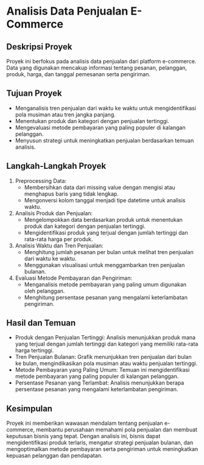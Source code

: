 # Analisis Data Penjualan E-Commerce
## Deskripsi Proyek
Proyek ini berfokus pada analisis data penjualan dari platform e-commerce. Data yang digunakan mencakup informasi tentang pesanan, pelanggan, produk, harga, dan tanggal pemesanan serta pengiriman. 
## Tujuan Proyek
- Menganalisis tren penjualan dari waktu ke waktu untuk mengidentifikasi pola musiman atau tren jangka panjang.
- Menentukan produk dan kategori dengan penjualan tertinggi.
- Mengevaluasi metode pembayaran yang paling populer di kalangan pelanggan.
- Menyusun strategi untuk meningkatkan penjualan berdasarkan temuan analisis.
## Langkah-Langkah Proyek
1. Preprocessing Data:
   - Membersihkan data dari missing value dengan mengisi atau menghapus baris yang tidak lengkap.
   - Mengonversi kolom tanggal menjadi tipe datetime untuk analisis waktu.
3. Analisis Produk dan Penjualan:
   - Mengelompokkan data berdasarkan produk untuk menentukan produk dan kategori dengan penjualan tertinggi.
   - Mengidentifikasi produk yang terjual dengan jumlah tertinggi dan rata-rata harga per produk.
4. Analisis Waktu dan Tren Penjualan:
   - Menghitung jumlah pesanan per bulan untuk melihat tren penjualan dari waktu ke waktu.
   - Menggunakan visualisasi untuk menggambarkan tren penjualan bulanan.
5. Evaluasi Metode Pembayaran dan Pengiriman:
   - Menganalisis metode pembayaran yang paling umum digunakan oleh pelanggan.
   - Menghitung persentase pesanan yang mengalami keterlambatan pengiriman.
## Hasil dan Temuan
- Produk dengan Penjualan Tertinggi: Analisis menunjukkan produk mana yang terjual dengan jumlah tertinggi dan kategori yang memiliki rata-rata harga tertinggi.
- Tren Penjualan Bulanan: Grafik menunjukkan tren penjualan dari bulan ke bulan, mengindikasikan pola musiman atau waktu penjualan tertinggi.
- Metode Pembayaran yang Paling Umum: Temuan ini mengidentifikasi metode pembayaran yang paling populer di kalangan pelanggan.
- Persentase Pesanan yang Terlambat: Analisis menunjukkan berapa persentase pesanan yang mengalami keterlambatan pengiriman.
## Kesimpulan
Proyek ini memberikan wawasan mendalam tentang penjualan e-commerce, membantu perusahaan memahami pola penjualan dan membuat keputusan bisnis yang tepat. Dengan analisis ini, bisnis dapat mengidentifikasi produk terlaris, mengatur strategi penjualan bulanan, dan mengoptimalkan metode pembayaran serta pengiriman untuk meningkatkan kepuasan pelanggan dan pendapatan.

